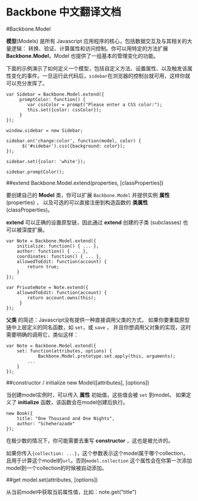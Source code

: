 Backbone 中文翻译文档
=================

#Backbone.Model

**模型**(Models) 是所有 Javascript 应用程序的核心，包括数据交互及与其相关的大量逻辑： 转换、验证、计算属性和访问控制。你可以用特定的方法扩展 **Backbone.Model**，Model 也提供了一组基本的管理变化的功能。

下面的示例演示了如何定义一个模型，包括自定义方法、设置属性、以及触发该属性变化的事件。一旦运行此代码后，`sidebar`在浏览器的控制台就可用，这样你就可以充分发挥了。

	var Sidebar = Backbone.Model.extend({
		 promptColor: function() {
			var cssColor = prompt("Please enter a CSS color:");
			this.set({color: cssColor});
		 }
	});
	
	window.sidebar = new Sidebar;
	
	sidebar.on('change:color', function(model, color) {
		  $('#sidebar').css({background: color});
	});
	
	sidebar.set({color: 'white'});
	
	sidebar.promptColor();

##extend
Backbone.Model.extend(properties, [classProperties]) 

要创建自己的 **Model** 类，你可以扩展 `Backbone.Model` 并提供实例 **属性**(properties) ， 以及可选的可以直接注册到构造函数的 **类属性** (classProperties)。

**extend** 可以正确的设置原型链，因此通过 **extend** 创建的子类 (subclasses) 也可以被深度扩展。

	var Note = Backbone.Model.extend({
	  	initialize: function() { ... },
		author: function() { ... },
		coordinates: function() { ... },
		allowedToEdit: function(account) {
		 	return true;
		}
	});
	
	var PrivateNote = Note.extend({
	  	allowedToEdit: function(account) {
		  	return account.owns(this);
		 }
	});

**父类** 的简述：Javascript没有提供一种直接调用父类的方式， 如果你要重载原型链中上层定义的同名函数，如 `set`，或 `save` ， 并且你想调用父对象的实现，这时需要明确的调用它，类似这样：

	var Note = Backbone.Model.extend({
	  	set: function(attributes, options) {
	    		Backbone.Model.prototype.set.apply(this, arguments);
	   		...
	  	}
	});

##constructor / initialize
new Model([attributes], [options])

当创建model实例时，可以传入 **属性** 初始值，这些值会被 `set` 到model。 如果定义了 **initialize** 函数，该函数会在model创建后执行。

	new Book({
	  	title: "One Thousand and One Nights",
	 	author: "Scheherazade"
	});

在极少数的情况下，你可能需要去重写 **constructor** ，这也是被允许的。

如果你传入`{collection: ...}`，这个参数表示这个model属于哪个collection，且用于计算这个model的`url`。否则`model.collection` 这个属性会在你第一次添加model到一个collection的时候被自动添加。


##get
model.set(attributes, [options])

从当前model中获取当前属性值，比如：note.get("title")
















